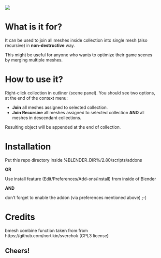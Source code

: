 <img src="https://lonegamedev.com/wp-content/uploads/2019/09/join-collection.png" />

<h1>What is it for?</h1>

<p>It can be used to join all meshes inside collection into single mesh (also recursive) in <strong>non-destructive</strong> way.</p>
<p>This might be useful for anyone who wants to optimize their game scenes by merging multiple meshes.</p>

<h1>How to use it?</h1>

<p>Right-click collection in outliner (scene panel). You should see two options, at the end of the context menu:</p>
<ul>
  <li><strong>Join</strong> all meshes assigned to selected collection.</li>
  <li><strong>Join Recursive</strong> all meshes assigned to selected collection <strong>AND</strong> all meshes in descendant collections.</li>
</ul>

<p>Resulting object will be appended at the end of collection.</p>

<h1>Installation</h1>

<p>Put this repo directory inside %BLENDER_DIR%/2.80/scripts/addons</p>

<strong>OR</strong>

Use install feature (Edit/Preferences/Add-ons/Install) from inside of Blender

<strong>AND</strong>

don't forget to enable the addon (via preferences mentioned above) ;-)

<h1>Credits</h1>
<p>bmesh combine function taken from from https://github.com/nortikin/sverchok (GPL3 license)<p>
  
<h2>Cheers!</h2>

